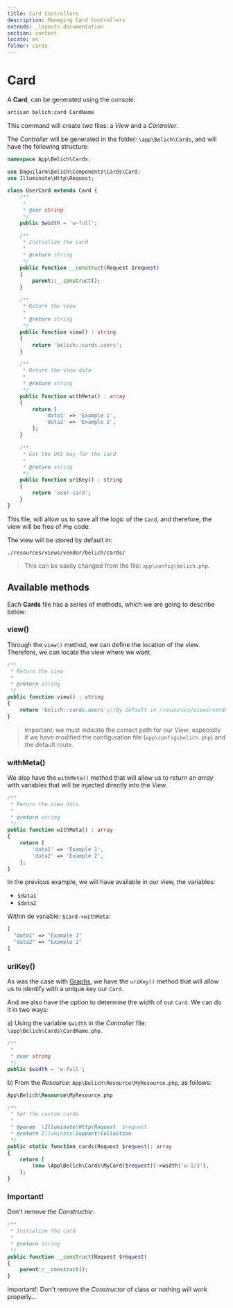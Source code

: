 ```yaml
---
title: Card Controllers
description: Managing Card Controllers
extends: _layouts.documentation
section: content
locate: en
folder: cards
---
```


# Card

A **Card**, can be generated using the console:

```php
artisan belich:card CardName
```

This command will create two files: a *View* and a *Controller*.

The *Controller* will be generated in the folder: `\app\Belich\Cards`, and will have the following structure:

```php
namespace App\Belich\Cards;

use Daguilarm\Belich\Components\Cards\Card;
use Illuminate\Http\Request;

class UserCard extends Card {
    /**
     *
     * @var string
     */
    public $width = 'w-full';

    /**
     * Initialize the card
     *
     * @return string
     */
    public function __construct(Request $request)
    {
        parent::__construct();
    }

    /**
     * Return the view
     *
     * @return string
     */
    public function view() : string
    {
        return 'belich::cards.users';
    }

    /**
     * Return the view data
     *
     * @return string
     */
    public function withMeta() : array
    {
        return [
            'data1' => 'Example 1',
            'data2' => 'Example 2',
        ];
    }

    /**
     * Get the URI key for the card
     *
     * @return string
     */
    public function uriKey() : string
    {
        return 'user-card';
    }
}
```

This file, will allow us to save all the logic of the `Card`, and therefore, the view will be free of `Php` code.

The view will be stored by default in:

~~~
./resources/views/vendor/belich/cards/
~~~

>This can be easily changed from the file: `app\config\belich.php`.

## Available methods

Each **Cards** file has a series of methods, which we are going to describe below:

### view()

Through the `view()` method, we can define the location of the view. Therefore, we can locate the view where we want.

```php
/**
 * Return the view
 *
 * @return string
 */
public function view() : string
{
    return 'belich::cards.users';//By default in /resources/views/vendor/belich/cards/users.blade.php
}
```

>Important: we must indicate the correct path for our *View*, especially if we have modified the configuration file (`app\config\belich.php`) and the default route.

### withMeta()

We also have the `withMeta()` method that will allow us to return an *array* with variables that will be injected directly into the *View*.

```php
/**
 * Return the view data
 *
 * @return string
 */
public function withMeta() : array
{
    return [
        'data1' => 'Example 1',
        'data2' => 'Example 2',
    ];
}
```

In the previous example, we will have available in our view, the variables:

- `$data1`
- `$data2`

Within de variable: `$card->withMeta`:

```php 
[
  "data1" => "Example 1"
  "data2" => "Example 2"
]
```

### uriKey()

As was the case with [Graphs](metrics/metrics-default), we have the `uriKey()` method that will allow us to identify with a unique key our `Card`.

And we also have the option to determine the width of our `Card`. We can do it in two ways:

a) Using the variable `$width` in the *Controller* file: `\app\Belich\Cards\CardName.php`.

```php 
/**
 *
 * @var string
 */
public $width = 'w-full';
```

b) From the *Resource*: `App\Belich\Resource\MyResource.php`, as follows:

```php 
App\Belich\Resource\MyResource.php

/**
 * Set the custom cards
 *
 * @param  \Illuminate\Http\Request  $request
 * @return Illuminate\Support\Collection
 */
public static function cards(Request $request): array
{
    return [
        (new \App\Belich\Cards\MyCard($request))->width('w-1/3'),
    ];
}
```

### Important!

Don't remove the *Constructor*:

```php 
/**
 * Initialize the card
 *
 * @return string
 */
public function __construct(Request $request)
{
    parent::__construct();
}
```

<div class="blockquote-alert">
    Important!: Don't remove the <i>Constructor</i> of class or nothing will work properly...
</div>


